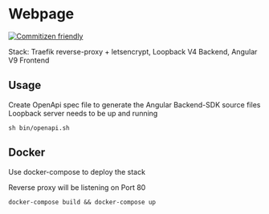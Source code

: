 # Webpage

[![Commitizen friendly](https://img.shields.io/badge/commitizen-friendly-brightgreen.svg)](http://commitizen.github.io/cz-cli/)

Stack: Traefik reverse-proxy + letsencrypt, Loopback V4 Backend, Angular V9 Frontend

## Usage

Create OpenApi spec file to generate the Angular Backend-SDK source files
Loopback server needs to be up and running

```shell
sh bin/openapi.sh
```

## Docker

Use docker-compose to deploy the stack

Reverse proxy will be listening on Port 80

```
docker-compose build && docker-compose up
```
